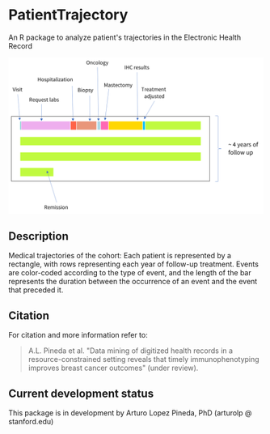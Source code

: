 # PatientTrajectory
An R package to analyze patient's trajectories in the Electronic Health Record

![GitHub Logo](/patient-monitor.png)

## Description
Medical trajectories of the cohort: Each patient is represented by a rectangle, with rows representing each year of follow-up treatment. Events are color-coded according to the type of event, and the length of the bar represents the duration between the occurrence of an event and the event that preceded it.

## Citation
For citation and more information refer to:

>A.L. Pineda et al. "Data mining of digitized health records in a resource-constrained setting reveals that timely immunophenotyping improves breast cancer outcomes" (under review).


## Current development status
This package is in development by Arturo Lopez Pineda, PhD (arturolp @ stanford.edu)
